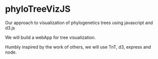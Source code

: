 # phyloTreeVizJS
Our approach to visualization of phylogenetics trees using javascript and d3.js

We will build a webApp for tree visualization.

Humbly inspired by the work of others, we will use TnT, d3, express and node.

